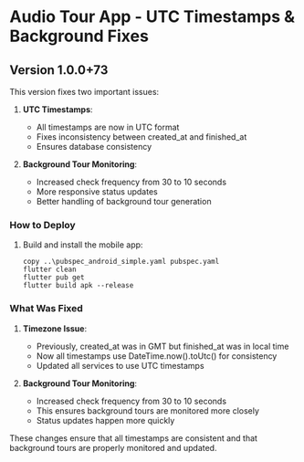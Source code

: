 # Audio Tour App - UTC Timestamps & Background Fixes

## Version 1.0.0+73

This version fixes two important issues:

1. **UTC Timestamps**: 
   - All timestamps are now in UTC format
   - Fixes inconsistency between created_at and finished_at
   - Ensures database consistency

2. **Background Tour Monitoring**:
   - Increased check frequency from 30 to 10 seconds
   - More responsive status updates
   - Better handling of background tour generation

### How to Deploy

1. Build and install the mobile app:
   ```
   copy ..\pubspec_android_simple.yaml pubspec.yaml
   flutter clean
   flutter pub get
   flutter build apk --release
   ```

### What Was Fixed

1. **Timezone Issue**:
   - Previously, created_at was in GMT but finished_at was in local time
   - Now all timestamps use DateTime.now().toUtc() for consistency
   - Updated all services to use UTC timestamps

2. **Background Tour Monitoring**:
   - Increased check frequency from 30 to 10 seconds
   - This ensures background tours are monitored more closely
   - Status updates happen more quickly

These changes ensure that all timestamps are consistent and that background tours are properly monitored and updated.